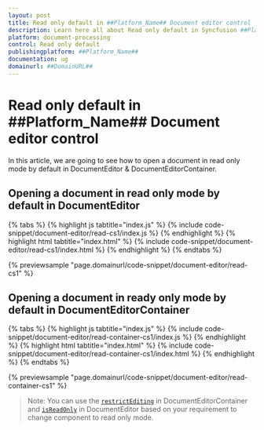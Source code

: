 ```yaml
---
layout: post
title: Read only default in ##Platform_Name## Document editor control | Syncfusion
description: Learn here all about Read only default in Syncfusion ##Platform_Name## Document editor control of Syncfusion Essential JS 2 and more.
platform: document-processing
control: Read only default 
publishingplatform: ##Platform_Name##
documentation: ug
domainurl: ##DomainURL##
---
```


# Read only default in ##Platform_Name## Document editor control

In this article, we are going to see how to open a document in read only mode by default in DocumentEditor & DocumentEditorContainer.

## Opening a document in read only mode by default in DocumentEditor

{% tabs %}
{% highlight js tabtitle="index.js" %}
{% include code-snippet/document-editor/read-cs1/index.js %}
{% endhighlight %}
{% highlight html tabtitle="index.html" %}
{% include code-snippet/document-editor/read-cs1/index.html %}
{% endhighlight %}
{% endtabs %}

{% previewsample "page.domainurl/code-snippet/document-editor/read-cs1" %}

## Opening a document in ready only mode by default in DocumentEditorContainer

{% tabs %}
{% highlight js tabtitle="index.js" %}
{% include code-snippet/document-editor/read-container-cs1/index.js %}
{% endhighlight %}
{% highlight html tabtitle="index.html" %}
{% include code-snippet/document-editor/read-container-cs1/index.html %}
{% endhighlight %}
{% endtabs %}

{% previewsample "page.domainurl/code-snippet/document-editor/read-container-cs1" %}

>Note: You can use the [`restrictEditing`](../../api/document-editor-container#restrictediting) in DocumentEditorContainer and [`isReadOnly`](../../api/document-editor/#isreadonly) in DocumentEditor based on your requirement to change component to read only mode.
